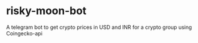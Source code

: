 # risky-moon-bot
A telegram bot to get crypto prices in USD and INR for a crypto group using Coingecko-api

